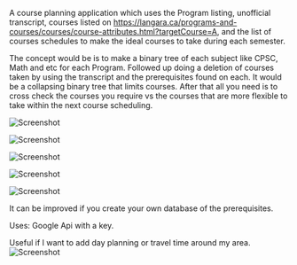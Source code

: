 A course planning application which uses the Program listing, unofficial transcript, courses listed on https://langara.ca/programs-and-courses/courses/course-attributes.html?targetCourse=A, and the list of courses schedules to make the ideal courses to take during each semester.

The concept would be is to make a binary tree of each subject like CPSC, Math and etc for each Program. Followed up doing a deletion of courses taken by using the transcript and the prerequisites found on each. It would be a collapsing binary tree that limits courses. After that all you need is to cross check the courses you require vs the courses that are more flexible to take within the next course scheduling. 

![Screenshot](https://github.com/achohan01/Ideas/blob/master/Course%20Planning/LangaraProgramDetail.png)

![Screenshot](https://github.com/achohan01/Ideas/blob/master/Course%20Planning/UnofficialTranscript.png)

![Screenshot](https://github.com/achohan01/Ideas/blob/master/Course%20Planning/CourseList.png)

![Screenshot](https://github.com/achohan01/Ideas/blob/master/Course%20Planning/CourseSchedule.png)

![Screenshot](https://github.com/achohan01/Ideas/blob/master/Course%20Planning/ListOfCourseSchedule.png)

It can be improved if you create your own database of the prerequisites.

Uses: Google Api with a key.

Useful if I want to add day planning or travel time around my area.
![Screenshot](https://github.com/achohan01/Summary/blob/master/AddedSearchType.png)
